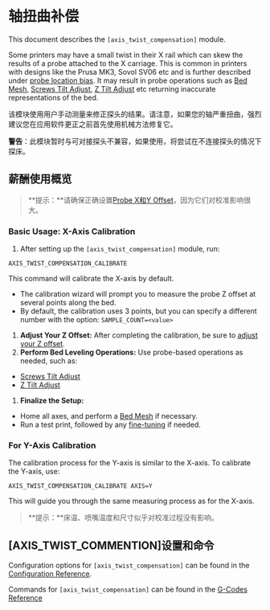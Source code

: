 # 轴扭曲补偿

This document describes the `[axis_twist_compensation]` module.

Some printers may have a small twist in their X rail which can skew the results of a probe attached to the X carriage. This is common in printers with designs like the Prusa MK3, Sovol SV06 etc and is further described under [probe location
bias](Probe_Calibrate.md#location-bias-check). It may result in probe operations such as [Bed Mesh](Bed_Mesh.md), [Screws Tilt Adjust](G-Codes.md#screws_tilt_adjust), [Z Tilt Adjust](G-Codes.md#z_tilt_adjust) etc returning inaccurate representations of the bed.

该模块使用用户手动测量来修正探头的结果。请注意，如果您的轴严重扭曲，强烈建议您在应用软件更正之前首先使用机械方法修复它。

**警告**：此模块暂时与可对接探头不兼容，如果使用，将尝试在不连接探头的情况下探床。

## 薪酬使用概览

> **提示：**请确保正确设置[Probe X和Y Offset](Config_Reference.md#Probe)，因为它们对校准影响很大。

### Basic Usage: X-Axis Calibration

1. After setting up the `[axis_twist_compensation]` module, run:

```
AXIS_TWIST_COMPENSATION_CALIBRATE
```

This command will calibrate the X-axis by default.

- The calibration wizard will prompt you to measure the probe Z offset at several points along the bed.
- By default, the calibration uses 3 points, but you can specify a different number with the option: `SAMPLE_COUNT=<value>`

1. **Adjust Your Z Offset:** After completing the calibration, be sure to [adjust your Z offset](Probe_Calibrate.md#calibrating-probe-z-offset).
1. **Perform Bed Leveling Operations:** Use probe-based operations as needed, such as:

- [Screws Tilt Adjust](G-Codes.md#screws_tilt_adjust)
- [Z Tilt Adjust](G-Codes.md#z_tilt_adjust)

1. **Finalize the Setup:**

- Home all axes, and perform a [Bed Mesh](Bed_Mesh.md) if necessary.
- Run a test print, followed by any [fine-tuning](Axis_Twist_Compensation.md#fine-tuning) if needed.

### For Y-Axis Calibration

The calibration process for the Y-axis is similar to the X-axis. To calibrate the Y-axis, use:

```
AXIS_TWIST_COMPENSATION_CALIBRATE AXIS=Y
```

This will guide you through the same measuring process as for the X-axis.

> **提示：**床温、喷嘴温度和尺寸似乎对校准过程没有影响。

## [AXIS_TWIST_COMMENTION]设置和命令

Configuration options for `[axis_twist_compensation]` can be found in the [Configuration Reference](Config_Reference.md#axis_twist_compensation).

Commands for `[axis_twist_compensation]` can be found in the [G-Codes Reference](G-Codes.md#axis_twist_compensation)
